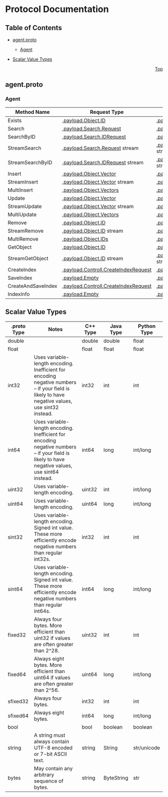 # Protocol Documentation
<a name="top"></a>

## Table of Contents

- [agent.proto](#agent.proto)
  
  
  
    - [Agent](#agent.Agent)
  

- [Scalar Value Types](#scalar-value-types)



<a name="agent.proto"></a>
<p align="right"><a href="#top">Top</a></p>

## agent.proto


 

 

 


<a name="agent.Agent"></a>

### Agent


| Method Name | Request Type | Response Type | Description |
| ----------- | ------------ | ------------- | ------------|
| Exists | [.payload.Object.ID](#payload.Object.ID) | [.payload.Object.ID](#payload.Object.ID) |  |
| Search | [.payload.Search.Request](#payload.Search.Request) | [.payload.Search.Response](#payload.Search.Response) |  |
| SearchByID | [.payload.Search.IDRequest](#payload.Search.IDRequest) | [.payload.Search.Response](#payload.Search.Response) |  |
| StreamSearch | [.payload.Search.Request](#payload.Search.Request) stream | [.payload.Search.Response](#payload.Search.Response) stream |  |
| StreamSearchByID | [.payload.Search.IDRequest](#payload.Search.IDRequest) stream | [.payload.Search.Response](#payload.Search.Response) stream |  |
| Insert | [.payload.Object.Vector](#payload.Object.Vector) | [.payload.Empty](#payload.Empty) |  |
| StreamInsert | [.payload.Object.Vector](#payload.Object.Vector) stream | [.payload.Empty](#payload.Empty) stream |  |
| MultiInsert | [.payload.Object.Vectors](#payload.Object.Vectors) | [.payload.Empty](#payload.Empty) |  |
| Update | [.payload.Object.Vector](#payload.Object.Vector) | [.payload.Empty](#payload.Empty) |  |
| StreamUpdate | [.payload.Object.Vector](#payload.Object.Vector) stream | [.payload.Empty](#payload.Empty) stream |  |
| MultiUpdate | [.payload.Object.Vectors](#payload.Object.Vectors) | [.payload.Empty](#payload.Empty) |  |
| Remove | [.payload.Object.ID](#payload.Object.ID) | [.payload.Empty](#payload.Empty) |  |
| StreamRemove | [.payload.Object.ID](#payload.Object.ID) stream | [.payload.Empty](#payload.Empty) stream |  |
| MultiRemove | [.payload.Object.IDs](#payload.Object.IDs) | [.payload.Empty](#payload.Empty) |  |
| GetObject | [.payload.Object.ID](#payload.Object.ID) | [.payload.Object.Vector](#payload.Object.Vector) |  |
| StreamGetObject | [.payload.Object.ID](#payload.Object.ID) stream | [.payload.Object.Vector](#payload.Object.Vector) stream |  |
| CreateIndex | [.payload.Controll.CreateIndexRequest](#payload.Controll.CreateIndexRequest) | [.payload.Empty](#payload.Empty) |  |
| SaveIndex | [.payload.Empty](#payload.Empty) | [.payload.Empty](#payload.Empty) |  |
| CreateAndSaveIndex | [.payload.Controll.CreateIndexRequest](#payload.Controll.CreateIndexRequest) | [.payload.Empty](#payload.Empty) |  |
| IndexInfo | [.payload.Empty](#payload.Empty) | [.payload.Info.Index](#payload.Info.Index) |  |

 



## Scalar Value Types

| .proto Type | Notes | C++ Type | Java Type | Python Type |
| ----------- | ----- | -------- | --------- | ----------- |
| <a name="double" /> double |  | double | double | float |
| <a name="float" /> float |  | float | float | float |
| <a name="int32" /> int32 | Uses variable-length encoding. Inefficient for encoding negative numbers – if your field is likely to have negative values, use sint32 instead. | int32 | int | int |
| <a name="int64" /> int64 | Uses variable-length encoding. Inefficient for encoding negative numbers – if your field is likely to have negative values, use sint64 instead. | int64 | long | int/long |
| <a name="uint32" /> uint32 | Uses variable-length encoding. | uint32 | int | int/long |
| <a name="uint64" /> uint64 | Uses variable-length encoding. | uint64 | long | int/long |
| <a name="sint32" /> sint32 | Uses variable-length encoding. Signed int value. These more efficiently encode negative numbers than regular int32s. | int32 | int | int |
| <a name="sint64" /> sint64 | Uses variable-length encoding. Signed int value. These more efficiently encode negative numbers than regular int64s. | int64 | long | int/long |
| <a name="fixed32" /> fixed32 | Always four bytes. More efficient than uint32 if values are often greater than 2^28. | uint32 | int | int |
| <a name="fixed64" /> fixed64 | Always eight bytes. More efficient than uint64 if values are often greater than 2^56. | uint64 | long | int/long |
| <a name="sfixed32" /> sfixed32 | Always four bytes. | int32 | int | int |
| <a name="sfixed64" /> sfixed64 | Always eight bytes. | int64 | long | int/long |
| <a name="bool" /> bool |  | bool | boolean | boolean |
| <a name="string" /> string | A string must always contain UTF-8 encoded or 7-bit ASCII text. | string | String | str/unicode |
| <a name="bytes" /> bytes | May contain any arbitrary sequence of bytes. | string | ByteString | str |

